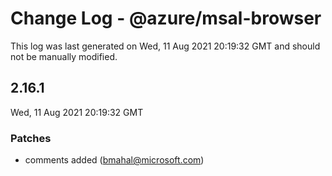 # Change Log - @azure/msal-browser

This log was last generated on Wed, 11 Aug 2021 20:19:32 GMT and should not be manually modified.

<!-- Start content -->

## 2.16.1

Wed, 11 Aug 2021 20:19:32 GMT

### Patches

- comments added (bmahal@microsoft.com)
